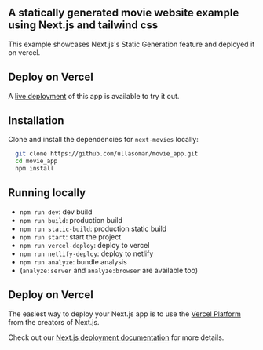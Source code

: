 

## A statically generated movie website example using Next.js and tailwind css

This example showcases Next.js's Static Generation feature and deployed it on vercel.

## Deploy on Vercel

A [live deployment](https://movie-app-five-blond.vercel.app/) of this app is available to try it out.

## Installation 

Clone and install the dependencies for `next-movies` locally:

```bash 
  git clone https://github.com/ullasoman/movie_app.git
  cd movie_app 
  npm install
```
## Running locally

* `npm run dev`: dev build
* `npm run build`: production build
* `npm run static-build`: production static build
* `npm run start`: start the project
* `npm run vercel-deploy`: deploy to vercel
* `npm run netlify-deploy`: deploy to netlify 
* `npm run analyze`: bundle analysis 
* (`analyze:server` and `analyze:browser` are available too)

## Deploy on Vercel

The easiest way to deploy your Next.js app is to use the [Vercel Platform](https://vercel.com/new?utm_medium=default-template&filter=next.js&utm_source=create-next-app&utm_campaign=create-next-app-readme) from the creators of Next.js.

Check out our [Next.js deployment documentation](https://nextjs.org/docs/deployment) for more details.
